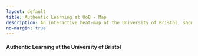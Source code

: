 ```yaml
---
layout: default
title: Authentic Learning at UoB - Map
description: An interactive heat-map of the University of Bristol, showing areas and details of which departments and courses offer Authentic-Learning based teaching.
no-margin: true
---
```


#### Authentic Learning at the University of Bristol

<div id='map' style='width: 100%; height: 100vh;'></div>

<script src='https://api.mapbox.com/mapbox-gl-js/v1.7.0/mapbox-gl.js'></script>
<link href='https://api.mapbox.com/mapbox-gl-js/v1.7.0/mapbox-gl.css' rel='stylesheet' />

<script> 
const exports = {}; 
let authenticLearningFeatures = {% authentic_learning_geojson %};
</script>
<script src='/assets/authenticlearningmap.js'></script>

{% accordion_styles %}

<style>
.mapboxgl-popup {
    max-width: 40rem !important;
    width: 100%;
}
.header, .header.active {
    padding: 0.5rem;
    margin-top: 0;
} 
.contents{
    padding: 0.5rem 1.7rem 0.5rem 1.7rem;
    margin-bottom: 0.2rem;
}
.mapboxgl-popup-close-button {
    height: 1rem;
    background-color: ##ffcece;
    padding: 2px;
}
.mapboxgl-popup-content{
    max-height: 60vh;
    padding-bottom: 0;
    overflow-y: scroll;
    border-style: solid;
    border-color: grey;
}
.mapboxgl-popup-content h6 {
    font-size: 160%;
    text-align: center;
    margin: 0;
}
</style>
